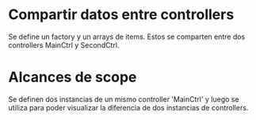 # Compartir datos entre controllers
Se define un factory y un arrays de items. Estos se comparten entre dos controllers MainCtrl y SecondCtrl.

# Alcances de scope
Se definen dos instancias de un mismo controller 'MainCtrl' y luego se utiliza para poder visualizar la diferencia de dos instancias de controllers.
